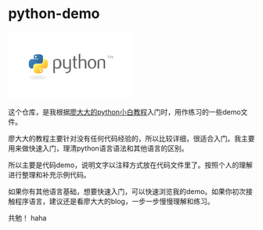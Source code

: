 # python-demo

![Python Logo](./image/logo.png)

这个仓库，是我根据[廖大大的python小白教程](https://www.liaoxuefeng.com/wiki/1016959663602400)入门时，用作练习的一些demo文件。

廖大大的教程主要针对没有任何代码经验的，所以比较详细，很适合入门。我主要用来做快速入门，理清python语言语法和其他语言的区别。

所以主要是代码demo，说明文字以注释方式放在代码文件里了。按照个人的理解进行整理和补充示例代码。

如果你有其他语言基础，想要快速入门，可以快速浏览我的demo。如果你初次接触程序语言，建议还是看廖大大的blog，一步一步慢慢理解和练习。  

共勉！
haha   




